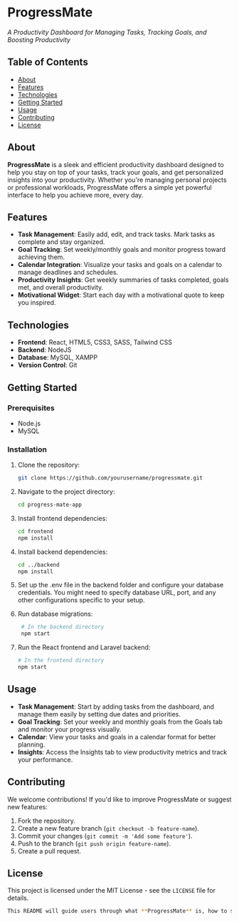 # ProgressMate  
_A Productivity Dashboard for Managing Tasks, Tracking Goals, and Boosting Productivity_

<!-- ![ProgressMate Logo](https://via.placeholder.com/150) Replace this with your app's logo -->

## Table of Contents
- [About](#about)
- [Features](#features)
- [Technologies](#technologies)
- [Getting Started](#getting-started)
- [Usage](#usage)
- [Contributing](#contributing)
- [License](#license)

## About
**ProgressMate** is a sleek and efficient productivity dashboard designed to help you stay on top of your tasks, track your goals, and get personalized insights into your productivity. Whether you're managing personal projects or professional workloads, ProgressMate offers a simple yet powerful interface to help you achieve more, every day.

## Features
- **Task Management**: Easily add, edit, and track tasks. Mark tasks as complete and stay organized.
- **Goal Tracking**: Set weekly/monthly goals and monitor progress toward achieving them.
- **Calendar Integration**: Visualize your tasks and goals on a calendar to manage deadlines and schedules.
- **Productivity Insights**: Get weekly summaries of tasks completed, goals met, and overall productivity.
- **Motivational Widget**: Start each day with a motivational quote to keep you inspired.
  
## Technologies
- **Frontend**: React, HTML5, CSS3, SASS, Tailwind CSS
- **Backend**: NodeJS
- **Database**: MySQL, XAMPP
- **Version Control**: Git

## Getting Started
### Prerequisites
- Node.js
- MySQL

### Installation
1. Clone the repository:
   ```bash
   git clone https://github.com/yourusername/progressmate.git
   ```

2. Navigate to the project directory:
   ```bash
   cd progress-mate-app
   ```

3. Install frontend dependencies:
   ```bash
   cd frontend
   npm install
   ```

4. Install backend dependencies:
   ```bash
   cd ../backend
   npm install
   ```

5. Set up the .env file in the backend folder and configure your database credentials. You might need to specify database URL, port, and any other configurations specific to your setup.

6. Run database migrations:
   ```bash
    # In the backend directory
    npm start
   ```

7. Run the React frontend and Laravel backend:
    ```bash
    # In the frontend directory
    npm start
    ```

## Usage
- **Task Management**: Start by adding tasks from the dashboard, and manage them easily by setting due dates and priorities.
- **Goal Tracking**: Set your weekly and monthly goals from the Goals tab and monitor your progress visually.
- **Calendar**: View your tasks and goals in a calendar format for better planning.
- **Insights**: Access the Insights tab to view productivity metrics and track your performance.

## Contributing
We welcome contributions! If you'd like to improve ProgressMate or suggest new features:

1. Fork the repository.
2. Create a new feature branch (`git checkout -b feature-name`).
3. Commit your changes (`git commit -m 'Add some feature'`).
4. Push to the branch (`git push origin feature-name`).
5. Create a pull request. 

## License
This project is licensed under the MIT License - see the `LICENSE` file for details.
  ```bash
  This README will guide users through what **ProgressMate** is, how to set it up, and how to contribute. Let me know if you'd like to add or modify anything!
  ```









